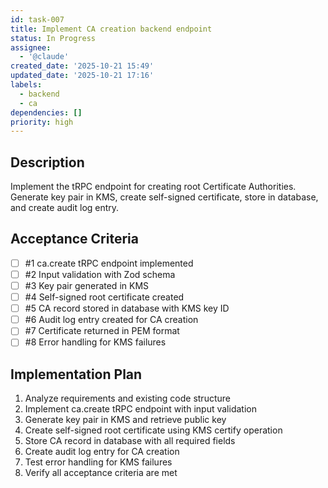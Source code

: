 ```yaml
---
id: task-007
title: Implement CA creation backend endpoint
status: In Progress
assignee:
  - '@claude'
created_date: '2025-10-21 15:49'
updated_date: '2025-10-21 17:16'
labels:
  - backend
  - ca
dependencies: []
priority: high
---
```


## Description

<!-- SECTION:DESCRIPTION:BEGIN -->
Implement the tRPC endpoint for creating root Certificate Authorities. Generate key pair in KMS, create self-signed certificate, store in database, and create audit log entry.
<!-- SECTION:DESCRIPTION:END -->

## Acceptance Criteria
<!-- AC:BEGIN -->
- [ ] #1 ca.create tRPC endpoint implemented
- [ ] #2 Input validation with Zod schema
- [ ] #3 Key pair generated in KMS
- [ ] #4 Self-signed root certificate created
- [ ] #5 CA record stored in database with KMS key ID
- [ ] #6 Audit log entry created for CA creation
- [ ] #7 Certificate returned in PEM format
- [ ] #8 Error handling for KMS failures
<!-- AC:END -->

## Implementation Plan

<!-- SECTION:PLAN:BEGIN -->
1. Analyze requirements and existing code structure
2. Implement ca.create tRPC endpoint with input validation
3. Generate key pair in KMS and retrieve public key
4. Create self-signed root certificate using KMS certify operation
5. Store CA record in database with all required fields
6. Create audit log entry for CA creation
7. Test error handling for KMS failures
8. Verify all acceptance criteria are met
<!-- SECTION:PLAN:END -->

